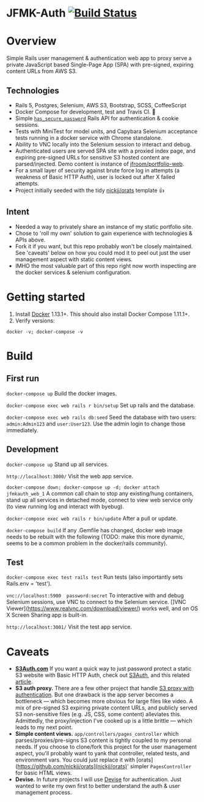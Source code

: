 JFMK-Auth [![Build Status](https://travis-ci.org/jfroom/jfmk-auth.svg?branch=master)](https://travis-ci.org/jfroom/jfmk-auth)
==========

# Overview
Simple Rails user management & authentication web app to proxy serve a private JavaScript based Single-Page App (SPA) with pre-signed, expiring content URLs from AWS S3.
 
## Technologies

- Rails 5, Postgres, Selenium, AWS S3, Bootstrap, SCSS, CoffeeScript 
- Docker Compose for development, test and Travis CI. :tada: 
- Simple [`has_secure_password`](http://api.rubyonrails.org/classes/ActiveModel/SecurePassword/ClassMethods.html) Rails API for authentication & cookie sessions.
- Tests with MiniTest for model units, and Capybara Selenium acceptance tests running in a docker service with Chrome standalone.
- Ability to VNC locally into the Selenium session to interact and debug.
- Authenticated users are served SPA site with a proxied index page, and expiring pre-signed URLs for sensitive S3 hosted content are parsed/injected. Demo content is instance of [jfroom/portfolio-web](//github.com/jfroom/portfolio-web).
- For a small layer of security against brute force log in attempts (a weakness of Basic HTTP Auth), user is locked out after X failed attempts.
- Project initially seeded with the tidy [nickjj/orats](nickjj/orats) template :thumbsup:

## Intent

- Needed a way to privately share an instance of my static portfolio site. 
- Chose to 'roll my own' solution to gain experience with technologies & APIs above.
- Fork it if you want, but this repo probably won't be closely maintained. See 'caveats' below on how you could mod it to peel out just the user management aspect with static content views.
- IMHO the most valuable part of this repo right now worth inspecting are the docker services & selenium configuration.



# Getting started

1. Install [Docker](https://www.docker.com/) 1.13.1+. This should also install Docker Compose 1.11.1+.
2. Verify versions: 
```
docker -v; docker-compose -v
```

# Build

## First run

`docker-compose up` Build the docker images.

`docker-compose exec web rails r bin/setup` Set up rails and the database.

`docker-compose exec web rails db:seed` Seed the database with two users: `admin:Admin123` and `user:User123`. Use the admin login to change those immediately.

## Development 

`docker-compose up` Stand up all services.

`http://localhost:3000/` Visit the web app service.

`docker-compose down; docker-compose up -d; docker attach jfmkauth_web_1`
A common call chain to stop any existing/hung containers, stand up all services in detached mode, connect to view web service only (to view running log and interact with byebug).

`docker-compose exec web rails r bin/update` After a pull or update.

`docker-compose build` If any .Gemfile has changed, docker web image needs to be rebuilt with the following (TODO: make this more dynamic, seems to be a common problem in the docker/rails community).

## Test

`docker-compose exec test rails test` Run tests (also importantly sets Rails.env = 'test').

`vnc://localhost:5900  password:secret` To interactive with and debug Selenium sessions, use VNC to connect to the Selenium service. []VNC Viewer](https://www.realvnc.com/download/viewer/) works well, and on OS X Screen Sharing app is built-in.

`http://localhost:3001/` Visit the test app service.

# Caveats

- __[S3Auth.com](http://s3auth.com)__ If you want a quick way to just password protect a static S3 website with Basic HTTP Auth, check out [S3Auth](https://github.com/yegor256/s3auth), and this related [article](http://www.yegor256.com/2014/04/21/s3-http-basic-auth.html).
- __S3 auth proxy.__ There are a few other project that handle [S3 proxy with authentication](https://www.google.com/search?q=s3+proxy+auth). But one drawback is the app server becomes a bottleneck — which becomes more obvious for large files like video. A mix of pre-signed S3 expiring private content URLs, and publicly served S3 non-sensitive files (e.g. JS, CSS, some content) alleviates this. Admittedly, the proxy/injection I've cooked up is a little brittle — which leads to my next point.
- __Simple content views.__ `app/controllers/pages_controller` which parses/proxies/pre-signs S3 content is tightly coupled to my personal needs. If you choose to clone/fork this project for the user management aspect, you'll probably want to yank that controller, related tests, and environment vars. You could just replace it with [orats](https://github.com/nickjj/orats](nickjj/orats)' simpler `PagesController` for basic HTML views.
- __Devise.__ In future projects I will use [Devise](https://github.com/plataformatec/devise) for authentication. Just wanted to write my own first to better understand the auth & user management process. 
